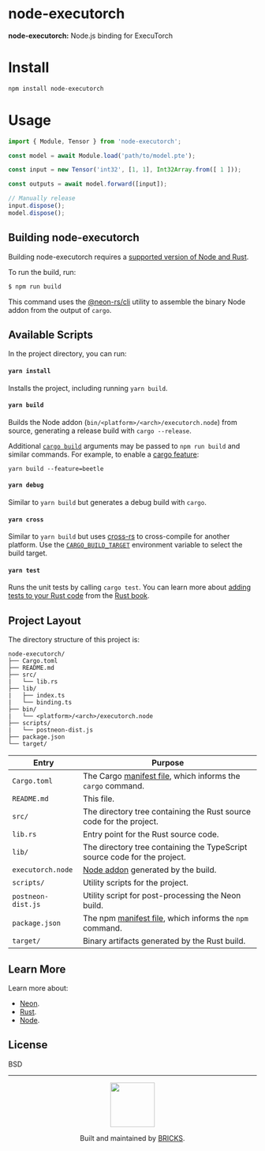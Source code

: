 # node-executorch

**node-executorch:** Node.js binding for ExecuTorch

# Install

```sh
npm install node-executorch
```

# Usage

```js
import { Module, Tensor } from 'node-executorch';

const model = await Module.load('path/to/model.pte');

const input = new Tensor('int32', [1, 1], Int32Array.from([ 1 ]));

const outputs = await model.forward([input]);

// Manually release
input.dispose();
model.dispose();
```

## Building node-executorch

Building node-executorch requires a [supported version of Node and Rust](https://github.com/neon-bindings/neon#platform-support).

To run the build, run:

```sh
$ npm run build
```

This command uses the [@neon-rs/cli](https://www.npmjs.com/package/@neon-rs/cli) utility to assemble the binary Node addon from the output of `cargo`.

## Available Scripts

In the project directory, you can run:

#### `yarn install`

Installs the project, including running `yarn build`.

#### `yarn build`

Builds the Node addon (`bin/<platform>/<arch>/executorch.node`) from source, generating a release build with `cargo --release`.

Additional [`cargo build`](https://doc.rust-lang.org/cargo/commands/cargo-build.html) arguments may be passed to `npm run build` and similar commands. For example, to enable a [cargo feature](https://doc.rust-lang.org/cargo/reference/features.html):

```
yarn build --feature=beetle
```

#### `yarn debug`

Similar to `yarn build` but generates a debug build with `cargo`.

#### `yarn cross`

Similar to `yarn build` but uses [cross-rs](https://github.com/cross-rs/cross) to cross-compile for another platform. Use the [`CARGO_BUILD_TARGET`](https://doc.rust-lang.org/cargo/reference/config.html#buildtarget) environment variable to select the build target.

#### `yarn test`

Runs the unit tests by calling `cargo test`. You can learn more about [adding tests to your Rust code](https://doc.rust-lang.org/book/ch11-01-writing-tests.html) from the [Rust book](https://doc.rust-lang.org/book/).

## Project Layout

The directory structure of this project is:

```
node-executorch/
├── Cargo.toml
├── README.md
├── src/
|   └── lib.rs
├── lib/
|   ├── index.ts
|   └── binding.ts
├── bin/
|   └── <platform>/<arch>/executorch.node
├── scripts/
|   └── postneon-dist.js
├── package.json
└── target/
```

| Entry          | Purpose                                                                                                                                  |
|----------------|------------------------------------------------------------------------------------------------------------------------------------------|
| `Cargo.toml`   | The Cargo [manifest file](https://doc.rust-lang.org/cargo/reference/manifest.html), which informs the `cargo` command.                   |
| `README.md`    | This file.                                                                                                                               |
| `src/`         | The directory tree containing the Rust source code for the project.                                                                      |
| `lib.rs`       | Entry point for the Rust source code.                                                                                                    |
| `lib/`         | The directory tree containing the TypeScript source code for the project.                                                                |
| `executorch.node` | [Node addon](https://nodejs.org/api/addons.html) generated by the build.                                                              |
| `scripts/`     | Utility scripts for the project.                                                                                                         |
| `postneon-dist.js` | Utility script for post-processing the Neon build.                                                                                   |
| `package.json` | The npm [manifest file](https://docs.npmjs.com/cli/v7/configuring-npm/package-json), which informs the `npm` command.                    |
| `target/`      | Binary artifacts generated by the Rust build.                                                                                            |

## Learn More

Learn more about:

- [Neon](https://neon-bindings.com).
- [Rust](https://www.rust-lang.org).
- [Node](https://nodejs.org).

## License

BSD

---

<p align="center">
  <a href="https://bricks.tools">
    <img width="90px" src="https://avatars.githubusercontent.com/u/17320237?s=200&v=4">
  </a>
  <p align="center">
    Built and maintained by <a href="https://bricks.tools">BRICKS</a>.
  </p>
</p>
